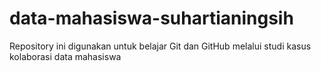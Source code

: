 # data-mahasiswa-suhartianingsih
Repository ini digunakan untuk belajar Git dan GitHub melalui studi kasus kolaborasi data mahasiswa
